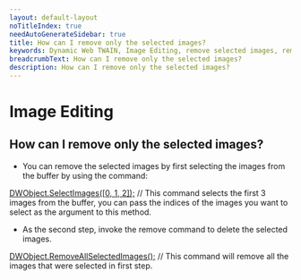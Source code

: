 ```yaml
---
layout: default-layout
noTitleIndex: true
needAutoGenerateSidebar: true
title: How can I remove only the selected images?
keywords: Dynamic Web TWAIN, Image Editing, remove selected images, remove specific images
breadcrumbText: How can I remove only the selected images?
description: How can I remove only the selected images?
---
```


# Image Editing

## How can I remove only the selected images?

- You can remove the selected images by first selecting the images from the buffer by using the command:

<a href="https://www.dynamsoft.com/web-twain/docs-archive/info/api/WebTwain_Buffer.html?ver=17.2.1#selectimages" target="_blank">DWObject.SelectImages([0, 1, 2]);</a> // This command selects the first 3 images from the buffer, you can pass the indices of the images you want to select as the argument to this method.

- As the second step, invoke the remove command to delete the selected images.

<a href="https://www.dynamsoft.com/web-twain/docs-archive/info/api/WebTwain_Buffer.html?ver=17.2.1#removeallselectedimages" target="_blank">DWObject.RemoveAllSelectedImages();</a> // This command will remove all the images that were selected in first step.
